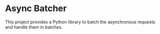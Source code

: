 # Async Batcher

This project provides a Python library to batch the asynchronous requests and handle them in batches.
